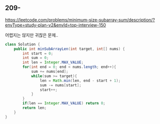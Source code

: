 
## 209-
https://leetcode.com/problems/minimum-size-subarray-sum/description/?envType=study-plan-v2&envId=top-interview-150

어렵지는 않지만 귀찮은 문제..
```java
class Solution {
    public int minSubArrayLen(int target, int[] nums) {
        int start = 0;
        int sum = 0;
        int len = Integer.MAX_VALUE;
        for(int end = 0; end < nums.length; end++){
            sum += nums[end];
            while(sum >= target){
                len = Math.min(len, end - start + 1);
                sum -= nums[start];
                start++;
            }
        }
        if(len == Integer.MAX_VALUE) return 0;
        return len;
    }
}
```